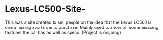 # Lexus-LC500-Site-
This was a site created to sell people on the idea that the Lexus LC500 is one amazing sports car to purchase! Mainly used to show off some amazing features the car has as well as specs. (Project is ongoing)
